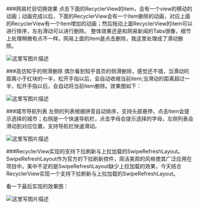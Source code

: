 ###网易栏目切换效果
点击下面的RecyclerView的item，会有一个view的移动的动画；动画完成以后，下面的RecyclerView会有一个item删除的动画，对应上面的RecyclerView有一个item增加的动画；然后拖动上面RecyclerView的item可以进行排序，左右滑动可以进行删除。
整体效果还是和网易新闻的Tabs很像，细节上处理稍微有点不一样。网易上面的item是点击删除，我这里处理成了滑动删除。


![这里写图片描述](http://img.blog.csdn.net/20160809180726893)



###高仿知乎的侧滑删除
偶尔看到知乎首页的侧滑删除，感觉还不错，当滑动的距离小于红块的一半，松开手指以后，会自动收缩当前item;当滑动的距离超过一半，松开手指以后，会自动将当前item删除。效果图如下：


![这里写图片描述](http://img.blog.csdn.net/20160615143043158)




###城市导航列表
左侧的列表根据拼音自动排序，支持头部悬停，点击Item会提示选择的城市；右侧是一个快速导航栏，点击字母会提示选择的字母，左侧列表会滑动到对应位置，支持导航栏快速滑动。


![这里写图片描述](http://img.blog.csdn.net/20160729171814268)



###RecyclerView实现的支持下拉刷新与上拉加载的SwipeRefreshLayout。
SwipeRefreshLayout作为官方的下拉刷新控件，简洁美观的风格使其广泛应用在项目中。美中不足的是SwipeRefreshLayout缺少上拉加载的效果，今天结合RecyclerView实现一个支持下拉刷新与上拉加载的SwipeRefreshLayout。

看一下最后实现的效果图：

![这里写图片描述](http://img.blog.csdn.net/20170110150342096?watermark/2/text/aHR0cDovL2Jsb2cuY3Nkbi5uZXQvdHlrMDkxMA==/font/5a6L5L2T/fontsize/400/fill/I0JBQkFCMA==/dissolve/70/gravity/SouthEast)